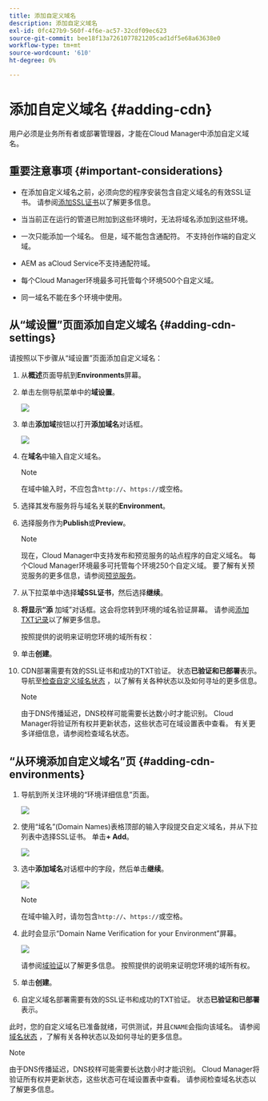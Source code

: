 ```yaml
---
title: 添加自定义域名
description: 添加自定义域名
exl-id: 0fc427b9-560f-4f6e-ac57-32cdf09ec623
source-git-commit: bee18f13a7261077821205cad1df5e68a63638e0
workflow-type: tm+mt
source-wordcount: '610'
ht-degree: 0%

---
```


# 添加自定义域名 {#adding-cdn}

用户必须是业务所有者或部署管理器，才能在Cloud Manager中添加自定义域名。

## 重要注意事项 {#important-considerations}

* 在添加自定义域名之前，必须向您的程序安装包含自定义域名的有效SSL证书。 请参阅[添加SSL证书](/help/implementing/cloud-manager/managing-ssl-certifications/add-ssl-certificate.md)以了解更多信息。

* 当当前正在运行的管道已附加到这些环境时，无法将域名添加到这些环境。

* 一次只能添加一个域名。 但是，域不能包含通配符。 不支持创作端的自定义域。

* AEM as aCloud Service不支持通配符域。

* 每个Cloud Manager环境最多可托管每个环境500个自定义域。

* 同一域名不能在多个环境中使用。

## 从“域设置”页面添加自定义域名 {#adding-cdn-settings}

请按照以下步骤从“域设置”页面添加自定义域名：

1. 从&#x200B;**概述**&#x200B;页面导航到&#x200B;**Environments**&#x200B;屏幕。

1. 单击左侧导航菜单中的&#x200B;**域设置**。

   ![](/help/implementing/cloud-manager/assets/cdn/cdn-create.png)

1. 单击&#x200B;**添加域**&#x200B;按钮以打开&#x200B;**添加域名**&#x200B;对话框。

   ![](/help/implementing/cloud-manager/assets/cdn/add-cdn1.png)

1. 在&#x200B;**域名**&#x200B;中输入自定义域名。

   >[!NOTE]
   >在域中输入时，不应包含`http://`、`https://`或空格。

1. 选择其发布服务将与域名关联的&#x200B;**Environment**。

1. 选择服务作为&#x200B;**Publish**&#x200B;或&#x200B;**Preview**。

   >[!NOTE]
   >现在，Cloud Manager中支持发布和预览服务的站点程序的自定义域名。 每个Cloud Manager环境最多可托管每个环境250个自定义域。 要了解有关预览服务的更多信息，请参阅[预览服务](/help/implementing/cloud-manager/manage-environments.md#preview-service)。

1. 从下拉菜单中选择&#x200B;**域SSL证书**，然后选择&#x200B;**继续**。

1. **将显示“添** 加域”对话框。这会将您转到环境的域名验证屏幕。 请参阅[添加TXT记录](/help/implementing/cloud-manager/custom-domain-names/add-text-record.md)以了解更多信息。

   按照提供的说明来证明您环境的域所有权：

1. 单击&#x200B;**创建**。
1. CDN部署需要有效的SSL证书和成功的TXT验证。 状态&#x200B;**已验证和已部署**表示。
导航至[检查自定义域名状态](/help/implementing/cloud-manager/custom-domain-names/check-domain-name-status.md) ，以了解有关各种状态以及如何寻址的更多信息。

   >[!NOTE]
   >由于DNS传播延迟，DNS校样可能需要长达数小时才能识别。 Cloud Manager将验证所有权并更新状态，这些状态可在域设置表中查看。 有关更多详细信息，请参阅检查域名状态。

## “从环境添加自定义域名”页 {#adding-cdn-environments}

1. 导航到所关注环境的“环境详细信息”页面。

   ![](/help/implementing/cloud-manager/assets/cdn/cdn-create4.png)

1. 使用“域名”(Domain Names)表格顶部的输入字段提交自定义域名，并从下拉列表中选择SSL证书。 单击&#x200B;**+ Add**。

   ![](/help/implementing/cloud-manager/assets/cdn/cdn-create3.png)

1. 选中&#x200B;**添加域名**&#x200B;对话框中的字段，然后单击&#x200B;**继续**。

   ![](/help/implementing/cloud-manager/assets/cdn/cdn-create5.png)

   >[!NOTE]
   >在域中输入时，请勿包含`http://`、`https://`或空格。

1. 此时会显示“Domain Name Verification for your Environment”屏幕。

   ![](/help/implementing/cloud-manager/assets/cdn/cdn-create6.png)

   请参阅[域验证](/help/implementing/cloud-manager/custom-domain-names/add-text-record.md)以了解更多信息。 按照提供的说明来证明您环境的域所有权。

1. 单击&#x200B;**创建**。

1. 自定义域名部署需要有效的SSL证书和成功的TXT验证。 状态&#x200B;**已验证和已部署**&#x200B;表示。

此时，您的自定义域名已准备就绪，可供测试，并且`CNAME`会指向该域名。 请参阅[域名状态](/help/implementing/cloud-manager/custom-domain-names/check-domain-name-status.md) ，了解有关各种状态以及如何寻址的更多信息。

>[!NOTE]
>由于DNS传播延迟，DNS校样可能需要长达数小时才能识别。 Cloud Manager将验证所有权并更新状态，这些状态可在域设置表中查看。 请参阅检查域名状态以了解更多信息。
